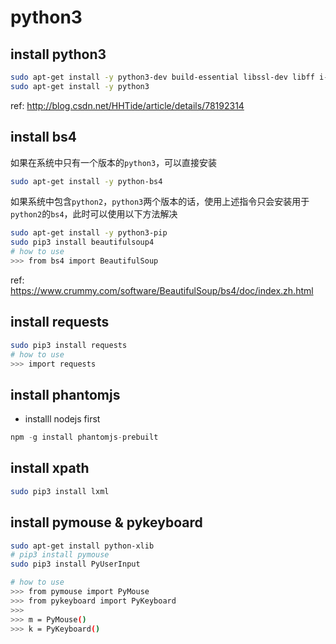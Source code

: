 # python3

## install python3

``` bash
sudo apt-get install -y python3-dev build-essential libssl-dev libff i-dev libxml2 libxml2-dev libxslt1-dev zlib1g-dev libcurl4-openssl-d ev
sudo apt-get install -y python3
```

ref: http://blog.csdn.net/HHTide/article/details/78192314

## install bs4

如果在系统中只有一个版本的`python3`，可以直接安装

``` bash
sudo apt-get install -y python-bs4
```

如果系统中包含`python2`，`python3`两个版本的话，使用上述指令只会安装用于`python2`的`bs4`，此时可以使用以下方法解决

``` bash
sudo apt-get install -y python3-pip
sudo pip3 install beautifulsoup4
# how to use
>>> from bs4 import BeautifulSoup
```

ref: https://www.crummy.com/software/BeautifulSoup/bs4/doc/index.zh.html

## install requests

``` bash
sudo pip3 install requests
# how to use
>>> import requests
```

## install phantomjs

- installl nodejs first

``` js
npm -g install phantomjs-prebuilt
```

## install xpath

``` bash
sudo pip3 install lxml
```

## install pymouse & pykeyboard

``` bash
sudo apt-get install python-xlib
# pip3 install pymouse
sudo pip3 install PyUserInput

# how to use
>>> from pymouse import PyMouse
>>> from pykeyboard import PyKeyboard
>>> 
>>> m = PyMouse()
>>> k = PyKeyboard()
```

